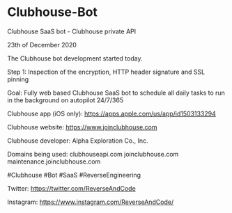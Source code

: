 # Clubhouse-Bot
Clubhouse SaaS bot - Clubhouse private API



23th of December 2020

The Clubhouse bot development started today.

Step 1: Inspection of the encryption, HTTP header signature and SSL pinning

Goal: Fully web based Clubhouse SaaS bot to schedule all daily tasks to run in the background on autopilot 24/7/365


Clubhouse app (iOS only): https://apps.apple.com/us/app/id1503133294

Clubhouse website: https://www.joinclubhouse.com

Clubhouse developer: Alpha Exploration Co., Inc.

Domains being used: clubhouseapi.com joinclubhouse.com maintenance.joinclubhouse.com 


#Clubhouse #Bot #SaaS #ReverseEngineering



Twitter: https://twitter.com/ReverseAndCode

Instagram: https://www.instagram.com/ReverseAndCode/

